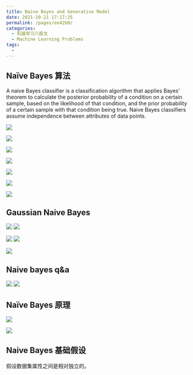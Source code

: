 ```yaml
---
title: Naive Bayes and Generative Model
date: 2021-10-21 17:17:25
permalink: /pages/ee42b0/
categories:
  - 机器学习八股文
  - Machine Learning Problems
tags:
  - 
---
```



## Naïve Bayes 算法  

A naive Bayes classifier is a classification algorithm that applies Bayes' theorem to calculate the posterior probability of a condition on a certain sample, based on the likelihood of that condition, and the prior probability of a certain sample with that condition being true. Naive Bayes classifiers assume independence between attributes of data points. 

![](https://raw.githubusercontent.com/emmableu/image/master/202209211513598.png)

![](https://raw.githubusercontent.com/emmableu/image/master/202209211515403.png)

![](https://raw.githubusercontent.com/emmableu/image/master/202209211515884.png)

![](https://raw.githubusercontent.com/emmableu/image/master/202209211516316.png)

![](https://raw.githubusercontent.com/emmableu/image/master/202209211516595.png)

![](https://raw.githubusercontent.com/emmableu/image/master/202209211517623.png)

![](https://raw.githubusercontent.com/emmableu/image/master/202209211518639.png)


## Gaussian Naive Bayes
![](https://raw.githubusercontent.com/emmableu/image/master/202209211519354.png)
![](https://raw.githubusercontent.com/emmableu/image/master/202209211555737.png)

![](https://raw.githubusercontent.com/emmableu/image/master/202209211609031.png)
![](https://raw.githubusercontent.com/emmableu/image/master/202209211616842.png)

![](https://raw.githubusercontent.com/emmableu/image/master/202209211617475.png)

## Naive bayes q&a 
![](https://raw.githubusercontent.com/emmableu/image/master/202209211618798.png)
![](https://raw.githubusercontent.com/emmableu/image/master/202209211619300.png)


## Naïve Bayes 原理
![](https://raw.githubusercontent.com/emmableu/image/master/202209211632512.png)

![](https://raw.githubusercontent.com/emmableu/image/master/202209211619428.png)


## Naive Bayes 基础假设
假设数据集属性之间是相对独立的。

